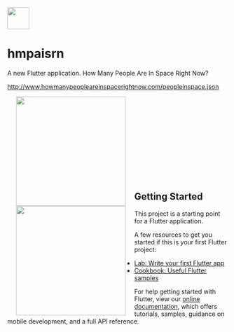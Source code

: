 <img src="https://i.imgur.com/OUOm3Y0.png" height="50" /> 

# hmpaisrn

A new Flutter application. How Many People Are In Space Right Now?

http://www.howmanypeopleareinspacerightnow.com/peopleinspace.json

<img align="left" src="https://i.imgur.com/0KN6ptz.jpg" hspace="20" height="250px"/>
<img align="left" src="https://i.imgur.com/FmFdQG9.jpg" hspace="20" height="250px"/>
<br/><br/><br/><br/><br/><br/><br/><br/><br/><br/><br/>

## Getting Started

This project is a starting point for a Flutter application.

A few resources to get you started if this is your first Flutter project:

- [Lab: Write your first Flutter app](https://flutter.io/docs/get-started/codelab)
- [Cookbook: Useful Flutter samples](https://flutter.io/docs/cookbook)

For help getting started with Flutter, view our 
[online documentation](https://flutter.io/docs), which offers tutorials, 
samples, guidance on mobile development, and a full API reference.
